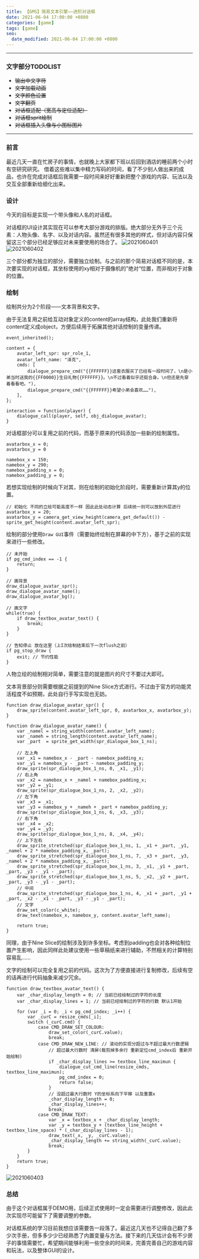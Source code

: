 ```yaml
---
title: 【GMS】简易文本引擎——进阶对话框
date: 2021-06-04 17:00:00 +0800
categories: [game]
tags: [game]
seo:
  date_modified: 2021-06-04 17:00:00 +0800
---
```


------------

### 文字部分TODOLIST ###

- ~~输出中文字符~~
- ~~文字加载动画~~
- ~~文字颜色设置~~
- ~~文字翻页~~
- ~~对话框适配（宽高与定位适配）~~
- ~~对话框sprit绘制~~
- ~~对话框插入头像与小图标图片~~

------------

### 前言

最近几天一直在忙房子的事情，也就晚上大家都下班以后回到酒店的睡前两个小时有空研究研究。
借着这些难以集中精力写码的时间，看了不少别人做出来的成品，也许在完成对话框后我需要一段时间来好好重新把整个游戏的内容、玩法以及交互全部重新给细化出来。

### 设计

今天的目标是实现一个带头像和人名的对话框。

对话框的UI设计其实现在可以参考大部分游戏的排版。绝大部分无外乎三个元素：人物头像、名字、以及对话内容。虽然还有很多其他的样式，但对话内容只保留这三个部分已经足够应对未来要使用的场合了。
![2021060401](/assets/img/post/2021060401.png)
![2021060402](/assets/img/post/2021060402.jpeg)

三个部分都为独立的部分，需要独立绘制。与之前的那个简易对话框不同的是，本次要实现的对话框，其坐标使用的xy相对于摄像机的”绝对“位置，而非相对于对象的位置。

### 绘制

绘制共分为2个阶段——文本背景和文字。

由于无法复用之前给互动对象定义的content的array结构，此处我们重新将content定义成object，方便后续用于拓展其他对话控制的变量传递。

```
event_inherited();

content = {
    avatar_left_spr: spr_role_1,
    avatar_left_name: "泽克",
    cmds: [
        dialogue_prepare_cmd("{{FFFFFF}}这套衣服买了已经有一段时间了，\n是小弟当时送我的{{FF0000}}生日礼物{{FFFFFF}}。\n不过看着似乎还挺合身。\n但还是先穿着看看吧。"),
        dialogue_prepare_cmd("{{FFFFFF}}希望小弟会喜欢……"),
    ],
};

interaction = function(player) {
    dialogue_call(player, self, obj_dialogue_avatar);
}
```

对话框部分可以复用之前的代码，而基于原来的代码添加一些新的绘制属性。

```
avatarbox_x = 0;
avatarbox_y = 0

namebox_x = 150;
namebox_y = 290;
namebox_padding_x = 0;
namebox_padding_y = 0;
```

若想实现绘制的时候向下对其，则在绘制的初始化阶段时，需要重新计算其y的位置。
```
// 初始化 不同的立绘可能高度不一样 因此此处动态计算 后续统一则可以放到外层进行
avatarbox_x = 20;
avatarbox_y = camera_get_view_height(camera_get_default()) - sprite_get_height(content.avatar_left_spr);
```

绘制的部分使用`Draw GUI`事件（需要始终绘制在屏幕的中下方），基于之前的实现来进行一些修改。
```
// 未开始
if pg_cmd_index == -1 {
    return;
}

// 画背景
draw_dialogue_avatar_spr();
draw_dialogue_avatar_name();
draw_dialogue_avatar_bg();

// 画文字
while(true) {
    if draw_textbox_avatar_text() {
        break;
    }
}

// 告知停止 放在这里（上I次绘制结束后下一次flush之前）
if pg_stop_draw {
    exit; // 节约性能
}
```

人物立绘的绘制相对简单，需要注意的就是图片的尺寸不要过大即可。

文本背景部分则需要根据之前提到的Nine Slice方式进行。不过由于官方的功能灵活程度不如预期，此处自行手写实现也无妨。
```
function draw_dialogue_avatar_spr() {
    draw_sprite(content.avatar_left_spr, 0, avatarbox_x, avatarbox_y);
}

function draw_dialogue_avatar_name() {
    var _namel = string_width(content.avatar_left_name);
    var _nameh = string_length(content.avatar_left_name);
    var _part  = sprite_get_width(spr_dialogue_box_1_ns);

    // 左上角
    var _x1 = namebox_x - _part - namebox_padding_x;
    var _y1 = namebox_y - _part - namebox_padding_y;
    draw_sprite(spr_dialogue_box_1_ns, 0, _x1, _y1);
    // 右上角
    var _x2 = namebox_x + _namel + namebox_padding_x;
    var _y2 = _y1;
    draw_sprite(spr_dialogue_box_1_ns, 2, _x2, _y2);
    // 左下角
    var _x3 = _x1;
    var _y3 = namebox_y + _nameh + _part + namebox_padding_y;
    draw_sprite(spr_dialogue_box_1_ns, 6, _x3, _y3);
    // 右下角
    var _x4 = _x2;
    var _y4 = _y3;
    draw_sprite(spr_dialogue_box_1_ns, 8, _x4, _y4);
    // 上下左右
    draw_sprite_stretched(spr_dialogue_box_1_ns, 1, _x1 + _part, _y1, _namel + 2 * namebox_padding_x, _part);
    draw_sprite_stretched(spr_dialogue_box_1_ns, 7, _x3 + _part, _y3, _namel + 2 * namebox_padding_x, _part);
    draw_sprite_stretched(spr_dialogue_box_1_ns, 3, _x1, _y1 + _part, _part, _y3 - _y1 - _part);
    draw_sprite_stretched(spr_dialogue_box_1_ns, 5, _x2, _y2 + _part, _part, _y3 - _y1 - _part);
    // 中间
    draw_sprite_stretched(spr_dialogue_box_1_ns, 4, _x1 + _part, _y1 + _part, _x2 - _x1 - _part, _y3 - _y1 - _part);
    // 文字
    draw_set_color(c_white);
    draw_text(namebox_x, namebox_y, content.avatar_left_name);

    return true;
}
```

同理，由于Nine Slice的绘制涉及到许多坐标。考虑到padding也会对各种绘制位置产生影响，因此同样此处建议使用一些草稿纸来进行辅助，不然相关的计算特别容易乱……

文字的绘制可以完全复用之前的代码。这次为了方便直接进行复制修改，后续有空的话再进行代码抽象来减少冗余。
```
function draw_textbox_avatar_text() {
    var _char_display_length = 0; // 当前已经绘制过的字符的长度
    var _char_display_lines = 1; // 当前已经绘制过的字符的行数 默认1开始

    for (var _i = 0; _i < pg_cmd_index; _i++) {
        var _curC = resize_cmds[_i];
        switch (_curC.cmd) {
            case CMD_DRAW_SET_COLOUR:
                draw_set_color(_curC.value);
                break;
            case CMD_DRAW_NEW_LINE: // 滚动的实现分超过与不超过最大行数逻辑
                // 超过最大行数时 清屏(裁剪掉多余行 重新定位cmd_index后 重新开始绘制)
                if _char_display_lines >= textbox_line_maximun {
                    dialogue_cut_cmd_line(resize_cmds, textbox_line_maximun);
                    pg_cmd_index = 0;
                    return false;
                }
                // 没超过最大行数时 Y的坐标系向下平移 以及重置x
                _char_display_length = 0;
                _char_display_lines++;
                break;
            case CMD_DRAW_TEXT:
                var _x = textbox_x + _char_display_length;
                var _y = textbox_y + (textbox_line_height + textbox_line_space) * (_char_display_lines - 1);
                draw_text(_x, _y, _curC.value);
                _char_display_length += string_width(_curC.value);
                break;
        }
    }
    return true;
}
```

![2021060403](/assets/img/post/2021060403.png)

### 总结

由于这个对话框属于DEMO用，后续正式使用时一定会需要进行调整修改，因此此次实现尽可能留下了需要调整的参数。

对话框系统的学习目前我想应该需要告一段落了。最近这几天也不记得自己翻了多少次手册，但多多少少已经熟悉了内置变量与方法。接下来的几天估计会有不少房子的事情需要忙，希望期间能够利用一些空余的时间来，完善完善自己的游戏内容和玩法，以及整体GUI的设计。
